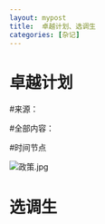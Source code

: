 ```yaml
---
layout: mypost
title:  卓越计划、选调生
categories: [杂记]
---
```




# 卓越计划

#来源：

#全部内容：

#时间节点

![政策.jpg](政策.jpg)

# 选调生